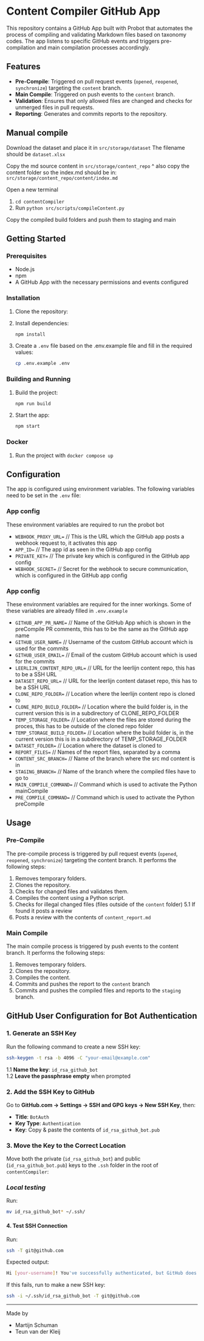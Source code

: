 # **Content Compiler GitHub App**

This repository contains a GitHub App built with Probot that automates the process of compiling and validating Markdown files based on taxonomy codes. The app listens to specific GitHub events and triggers pre-compilation and main compilation processes accordingly.

## **Features**
- **Pre-Compile**: Triggered on pull request events (`opened`, `reopened`, `synchronize`) targeting the `content` branch.
- **Main Compile**: Triggered on push events to the `content` branch.
- **Validation**: Ensures that only allowed files are changed and checks for unmerged files in pull requests.
- **Reporting**: Generates and commits reports to the repository.

## Manual compile
Download the dataset and place it in `src/storage/dataset`
The filename should be `dataset.xlsx`

Copy the md source content in `src/storage/content_repo`
^ also copy the content folder so the index.md should be in: `src/storage/content_repo/content/index.md`

Open a new terminal
1. `cd contentCompiler`
2. Run `python src/scripts/compileContent.py`

Copy the compiled build folders and push them to staging and main

## **Getting Started**
### **Prerequisites**
- Node.js
- npm
- A GitHub App with the necessary permissions and events configured

### **Installation**
1. Clone the repository:

2. Install dependencies:
    ```sh
    npm install
    ```

3. Create a `.env` file based on the .env.example file and fill in the required values:
    ```sh
    cp .env.example .env
    ```

### **Building and Running**
1. Build the project:
    ```sh
    npm run build
    ```

2. Start the app:
    ```sh
    npm start
    ```

### **Docker**
1. Run the project with `docker compose up`

## **Configuration**
The app is configured using environment variables. The following variables need to be set in the `.env` file:

### App config
These environment variables are required to run the probot bot
- `WEBHOOK_PROXY_URL=`                              // This is the URL which the GitHub app posts a webhook request to, it activates this app
- `APP_ID=`                                         // The app id as seen in the GitHub app config
- `PRIVATE_KEY=`                                    // The private key which is configured in the GitHub app config
- `WEBHOOK_SECRET=`                                 // Secret for the webhook to secure communication, which is configured in the GitHub app config

### App config
These environment variables are required for the inner workings.
Some of these variables are already filled in `.env.example`

- `GITHUB_APP_PR_NAME=`                             // Name of the GitHub App which is shown in the preCompile PR comments, this has to be the same as the GitHub app name 
- `GITHUB_USER_NAME=`                               // Username of the custom GitHub account which is used for the commits
- `GITHUB_USER_EMAIL=`                              // Email of the custom GitHub account which is used for the commits
- `LEERLIJN_CONTENT_REPO_URL=`                      // URL for the leerlijn content repo, this has to be a SSH URL
- `DATASET_REPO_URL=`                               // URL for the leerlijn content dataset repo, this has to be a SSH URL
- `CLONE_REPO_FOLDER=`                              // Location where the leerlijn content repo is cloned to
- `CLONE_REPO_BUILD_FOLDER=`                        // Location where the build folder is, in the current version this is in a subdirectory of CLONE_REPO_FOLDER
- `TEMP_STORAGE_FOLDER=`                            // Location where the files are stored during the proces, this has to be outside of the cloned repo folder
- `TEMP_STORAGE_BUILD_FOLDER=`                      // Location where the build folder is, in the current version this is in a subdirectory of TEMP_STORAGE_FOLDER
- `DATASET_FOLDER=`                                 // Location where the dataset is cloned to
- `REPORT_FILES=`                                   // Names of the report files, separated by a comma
- `CONTENT_SRC_BRANCH=`                             // Name of the branch where the src md content is in
- `STAGING_BRANCH=`                                 // Name of the branch where the compiled files have to go to
- `MAIN_COMPILE_COMMAND=`                           // Command which is used to activate the Python mainCompile
- `PRE_COMPILE_COMMAND=`                            // Command which is used to activate the Python preCompile

## **Usage**
### **Pre-Compile**
The pre-compile process is triggered by pull request events (`opened`, `reopened`, `synchronize`) targeting the content branch. It performs the following steps:

1. Removes temporary folders.
2. Clones the repository.
3. Checks for changed files and validates them.
4. Compiles the content using a Python script.
5. Checks for illegal changed files (files outside of the `content` folder)
5.1 If found it posts a review
6. Posts a review with the contents of `content_report.md`

### **Main Compile**
The main compile process is triggered by push events to the content branch. It performs the following steps:

1. Removes temporary folders.
2. Clones the repository.
3. Compiles the content.
4. Commits and pushes the report to the `content` branch
5. Commits and pushes the compiled files and reports to the `staging` branch.


## **GitHub User Configuration for Bot Authentication**
### **1. Generate an SSH Key**  
Run the following command to create a new SSH key:  
```sh
ssh-keygen -t rsa -b 4096 -C "your-email@example.com"
```
1.1 **Name the key**: `id_rsa_github_bot`  
1.2 **Leave the passphrase empty** when prompted  

### **2. Add the SSH Key to GitHub**  
Go to **GitHub.com → Settings → SSH and GPG keys → New SSH Key**, then:  
- **Title**: `BotAuth`  
- **Key Type**: `Authentication`  
- **Key**: Copy & paste the contents of `id_rsa_github_bot.pub`  

### **3. Move the Key to the Correct Location**  
Move both the private (`id_rsa_github_bot`) and public (`id_rsa_github_bot.pub`) keys to the `.ssh` folder in the root of `contentCompiler`:  


### _Local testing_
Run:
```sh
mv id_rsa_github_bot* ~/.ssh/
```

#### **4. Test SSH Connection**  
Run:  
```sh
ssh -T git@github.com
```
Expected output:  
```sh
Hi [your-username]! You've successfully authenticated, but GitHub does not provide shell access.
```
If this fails, run to make a new SSH key:  
```sh
ssh -i ~/.ssh/id_rsa_github_bot -T git@github.com
```

---

Made by
- Martijn Schuman
- Teun van der Kleij